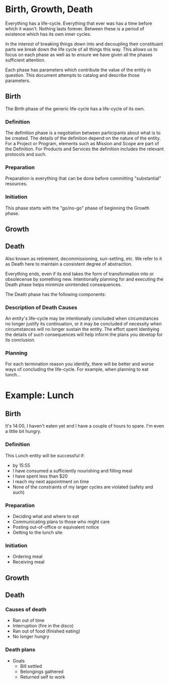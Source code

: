 # Birth, Growth, Death

Everything has a life-cycle. Everything that ever was has a time before which
it wasn't. Nothing lasts forever. Between these is a period of existence which
has its own inner cycles.

In the interest of breaking things down into and decoupling their constituant
parts we break down the life cycle of all things this way. This allows us to
focus on each phase as well as to ensure we have given all the phases
sufficient attention.

Each phase has parameters which contribute the value of the entity in
question. This document attempts to catalog and describe those parameters.

## Birth

The Birth phase of the generic life-cycle has a life-cycle of its own.

### Definition

The definition phase is a negotiation between participants about what is to be
created. The details of the definition depend on the nature of the entity. For
a Project or Program, elements such as Mission and Scope are part of the
Definition. For Products and Services the definition includes the relevant
protocols and such.

### Preparation

Preparation is everything that can be done before committing "substantial"
resources.

### Initiation

This phase starts with the "go/no-go" phase of beginning the Growth phase.

## Growth

## Death

Also known as retirement, decommissioning, sun-setting, etc. We refer to it as
Death here to maintain a consistent degree of abstraction.

Everything ends, even if its end takes the form of transformation into or
obsolecense by something new. Intentionally planning for and executing the
Death phase helps minimize unintended consequences.

The Death phase has the following components:

### Description of Death Causes

An entity's life-cycle may be intentionally concluded when circumstances no
longer justify its continuation, or it may be concluded of necessity when
circumstances will no longer sustain the entity. The effort spent identiying
the details of such consequences will help inform the plans you develop for
its conclusion.

### Planning

For each termination reason you identify, there will be better and worse ways
of concluding the life-cycle. For example, when planning to eat lunch...

# Example: Lunch

## Birth

It's 14:00, I haven't eaten yet and I have a couple of hours to spare. I'm
even a little bit hungry.

### Definition

This Lunch entity will be successful if:

- by 15:55
- I have consumed a sufficiently nourishing and filling meal
- I have spent less than $20
- I reach my next appointment on time
- None of the constraints of my larger cycles are violated (safety and such)

### Preparation

- Deciding what and where to eat
- Communicating plans to those who might care
- Posting out-of-office or equivalent notice
- Getting to the lunch site

### Initiation

- Ordering meal
- Receiving meal

## Growth

## Death

### Causes of death

- Ran out of time
- Interruption (fire in the disco)
- Ran out of food (finished eating)
- No longer hungry

### Death plans

- Goals
  - Bill settled
  - Belongings gathered
  - Returned self to work
